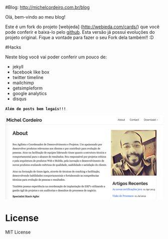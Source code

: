 #Blog: http://michelcordeiro.com.br/blog

Olá, bem-vindo ao meu blog!

Este é um fork do projeto [webjeda] (http://webjeda.com/cards/) que você pode conferir e baixa-lo pelo [github](https://github.com/sharu725/cards). Esta versão já possui evoluções do projeto original. Fique a vontade para fazer o seu Fork dela também!! :D

#Hacks

Neste blog você vai poder conferir um pouco de:
* jekyll
* facebook like box
* twitter timeline
* mailchimp
* getsimpleform
* google analytics
* disqus

**``Além de posts bem legais!!!``**

![Michel Cordeiro](/images/readme.png)

# License
MIT License
